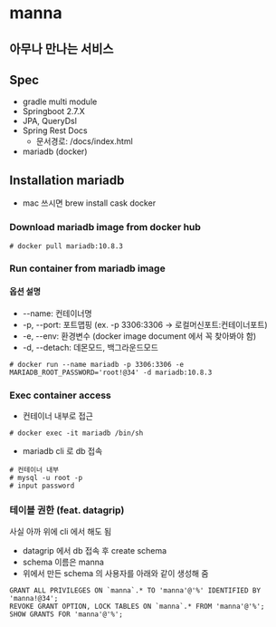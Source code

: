 # manna
## 아무나 만나는 서비스

## Spec
- gradle multi module
- Springboot 2.7.X
- JPA, QueryDsl
- Spring Rest Docs
  - 문서경로: /docs/index.html
- mariadb (docker)

## Installation mariadb
- mac 쓰시면 brew install cask docker

### Download mariadb image from docker hub
```
# docker pull mariadb:10.8.3
```

### Run container from mariadb image
#### 옵션 설명
- --name: 컨테이너명
- -p, --port: 포트맵핑 (ex. -p 3306:3306 -> 로컬머신포트:컨테이너포트)
- -e, --env: 환경변수 (docker image document 에서 꼭 찾아봐야 함)
- -d, --detach: 데몬모드, 백그라운드모드
```
# docker run --name mariadb -p 3306:3306 -e MARIADB_ROOT_PASSWORD='root!@34' -d mariadb:10.8.3
```

### Exec container access
- 컨테이너 내부로 접근
```
# docker exec -it mariadb /bin/sh
```
- mariadb cli 로 db 접속
```
# 컨테이너 내부
# mysql -u root -p
# input password
```

### 테이블 권한 (feat. datagrip)
사실 아까 위에 cli 에서 해도 됨
- datagrip 에서 db 접속 후 create schema
- schema 이름은 manna
- 위에서 만든 schema 의 사용자를 아래와 같이 생성해 줌
```
GRANT ALL PRIVILEGES ON `manna`.* TO 'manna'@'%' IDENTIFIED BY 'manna!@34';
REVOKE GRANT OPTION, LOCK TABLES ON `manna`.* FROM 'manna'@'%';
SHOW GRANTS FOR 'manna'@'%';
```
